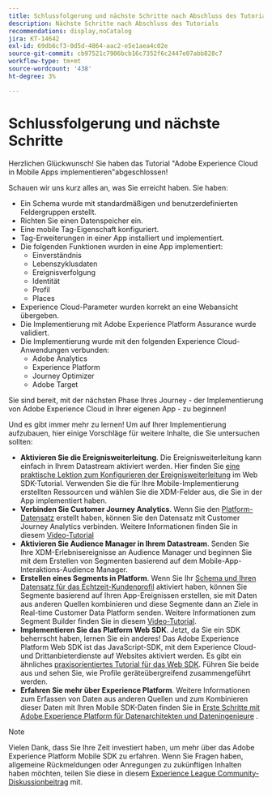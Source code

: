 ```yaml
---
title: Schlussfolgerung und nächste Schritte nach Abschluss des Tutorials zum Platform Mobile SDK
description: Nächste Schritte nach Abschluss des Tutorials
recommendations: display,noCatalog
jira: KT-14642
exl-id: 69db6cf3-0d5d-4864-aac2-e5e1aea4c02e
source-git-commit: cb97521c7906bcb16c7352f6c2447e07abb828c7
workflow-type: tm+mt
source-wordcount: '438'
ht-degree: 3%

---
```


# Schlussfolgerung und nächste Schritte

Herzlichen Glückwunsch! Sie haben das Tutorial &quot;Adobe Experience Cloud in Mobile Apps implementieren&quot;abgeschlossen!

Schauen wir uns kurz alles an, was Sie erreicht haben. Sie haben:

* Ein Schema wurde mit standardmäßigen und benutzerdefinierten Feldergruppen erstellt.
* Richten Sie einen Datenspeicher ein.
* Eine mobile Tag-Eigenschaft konfiguriert.
* Tag-Erweiterungen in einer App installiert und implementiert.
* Die folgenden Funktionen wurden in eine App implementiert:
   * Einverständnis
   * Lebenszyklusdaten
   * Ereignisverfolgung
   * Identität
   * Profil
   * Places
* Experience Cloud-Parameter wurden korrekt an eine Webansicht übergeben.
* Die Implementierung mit Adobe Experience Platform Assurance wurde validiert.
* Die Implementierung wurde mit den folgenden Experience Cloud-Anwendungen verbunden:
   * Adobe Analytics
   * Experience Platform
   * Journey Optimizer
   * Adobe Target

Sie sind bereit, mit der nächsten Phase Ihres Journey - der Implementierung von Adobe Experience Cloud in Ihrer eigenen App - zu beginnen!

Und es gibt immer mehr zu lernen! Um auf Ihrer Implementierung aufzubauen, hier einige Vorschläge für weitere Inhalte, die Sie untersuchen sollten:

* **Aktivieren Sie die Ereignisweiterleitung**. Die Ereignisweiterleitung kann einfach in Ihrem Datastream aktiviert werden. Hier finden Sie [eine praktische Lektion zum Konfigurieren der Ereignisweiterleitung](https://experienceleague.adobe.com/docs/platform-learn/implement-web-sdk/event-forwarding/setup-event-forwarding.html) im Web SDK-Tutorial. Verwenden Sie die für Ihre Mobile-Implementierung erstellten Ressourcen und wählen Sie die XDM-Felder aus, die Sie in der App implementiert haben.
* **Verbinden Sie Customer Journey Analytics**. Wenn Sie den [Platform-Datensatz](platform.md) erstellt haben, können Sie den Datensatz mit Customer Journey Analytics verbinden. Weitere Informationen finden Sie in diesem [Video-Tutorial](https://experienceleague.adobe.com/docs/customer-journey-analytics-learn/tutorials/connections/connecting-customer-journey-analytics-to-data-sources-in-platform.html?lang=de)
* **Aktivieren Sie Audience Manager in Ihrem Datastream**. Senden Sie Ihre XDM-Erlebnisereignisse an Audience Manager und beginnen Sie mit dem Erstellen von Segmenten basierend auf dem Mobile-App-Interaktions-Audience Manager.
* **Erstellen eines Segments in Platform**. Wenn Sie Ihr [Schema und Ihren Datensatz für das Echtzeit-Kundenprofil](platform.md) aktiviert haben, können Sie Segmente basierend auf Ihren App-Ereignissen erstellen, sie mit Daten aus anderen Quellen kombinieren und diese Segmente dann an Ziele in Real-time Customer Data Platform senden. Weitere Informationen zum Segment Builder finden Sie in diesem [Video-Tutorial](https://experienceleague.adobe.com/docs/platform-learn/tutorials/audiences/create-audiences.html).
* **Implementieren Sie das Platform Web SDK**. Jetzt, da Sie ein SDK beherrscht haben, lernen Sie ein anderes! Das Adobe Experience Platform Web SDK ist das JavaScript-SDK, mit dem Experience Cloud- und Drittanbieterdienste auf Websites aktiviert werden. Es gibt ein ähnliches [praxisorientiertes Tutorial für das Web SDK](https://experienceleague.adobe.com/docs/platform-learn/implement-web-sdk/overview.html?lang=de). Führen Sie beide aus und sehen Sie, wie Profile geräteübergreifend zusammengeführt werden.
* **Erfahren Sie mehr über Experience Platform**. Weitere Informationen zum Erfassen von Daten aus anderen Quellen und zum Kombinieren dieser Daten mit Ihren Mobile SDK-Daten finden Sie in [Erste Schritte mit Adobe Experience Platform für Datenarchitekten und Dateningenieure](https://experienceleague.adobe.com/docs/platform-learn/getting-started-for-data-architects-and-data-engineers/overview.html?lang=de) .


>[!NOTE]
>
>Vielen Dank, dass Sie Ihre Zeit investiert haben, um mehr über das Adobe Experience Platform Mobile SDK zu erfahren. Wenn Sie Fragen haben, allgemeine Rückmeldungen oder Anregungen zu zukünftigen Inhalten haben möchten, teilen Sie diese in diesem [Experience League Community-Diskussionbeitrag](https://experienceleaguecommunities.adobe.com:443/t5/adobe-experience-platform-data/tutorial-discussion-implement-adobe-experience-cloud-in-mobile/td-p/443796) mit.
